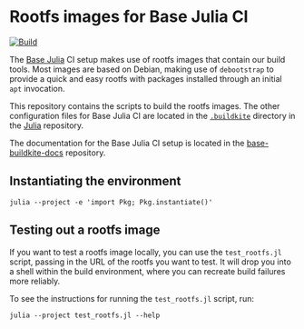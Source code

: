# Rootfs images for Base Julia CI

[![Build][build-img]][build-url]

[build-img]: https://github.com/JuliaCI/rootfs-images/actions/workflows/build.yml/badge.svg "Build"
[build-url]: https://github.com/JuliaCI/rootfs-images/actions/workflows/build.yml?query=branch%3Amain

The [Base Julia](https://github.com/JuliaLang/julia) CI setup makes use of rootfs images that contain our build tools.
Most images are based on Debian, making use of `debootstrap` to provide a quick and easy rootfs with packages installed through an initial `apt` invocation.

This repository contains the scripts to build the rootfs images.
The other configuration files for Base Julia CI are located in the [`.buildkite`](https://github.com/JuliaLang/julia/tree/master/.buildkite) directory in the [Julia](https://github.com/JuliaLang/julia) repository.

The documentation for the Base Julia CI setup is located in the [base-buildkite-docs](https://github.com/JuliaCI/base-buildkite-docs) repository.

## Instantiating the environment

```
julia --project -e 'import Pkg; Pkg.instantiate()'
```

## Testing out a rootfs image

If you want to test a rootfs image locally, you can use the `test_rootfs.jl` script, passing in the URL of the rootfs you want to test.  It will drop you into a shell within the build environment, where you can recreate build failures more reliably.

To see the instructions for running the `test_rootfs.jl` script, run:
```
julia --project test_rootfs.jl --help
```
